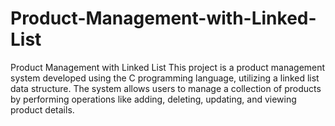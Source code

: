 # Product-Management-with-Linked-List
Product Management with Linked List  This project is a product management system developed using the C programming language, utilizing a linked list data structure. The system allows users to manage a collection of products by performing operations like adding, deleting, updating, and viewing product details.
